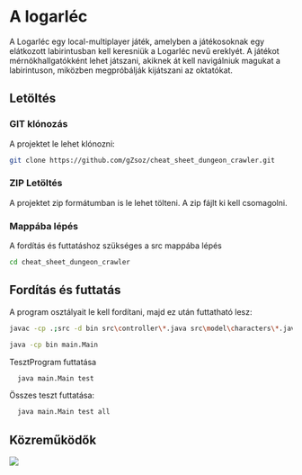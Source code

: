 # A logarléc

A Logarléc egy local-multiplayer játék, amelyben a játékosoknak egy elátkozott labirintusban kell keresniük a Logarléc nevű ereklyét. A játékot mérnökhallgatókként lehet játszani, akiknek át kell navigálniuk magukat a labirintuson, miközben megpróbálják kijátszani az oktatókat.

## Letöltés
### GIT klónozás
A projektet le lehet klónozni:
```bash
git clone https://github.com/gZsoz/cheat_sheet_dungeon_crawler.git
```
### ZIP Letöltés
A projektet zip formátumban is le lehet tölteni. A zip fájlt ki kell csomagolni.

### Mappába lépés
A fordítás és futtatáshoz szükséges a src mappába lépés
```bash
cd cheat_sheet_dungeon_crawler
```

## Fordítás és futtatás
A program osztályait le kell fordítani, majd ez után futtatható lesz:
```bash
javac -cp .;src -d bin src\controller\*.java src\model\characters\*.java src\model\environmentalfactors\*.java src\model\items\*.java src\model\items\decayingitems\*.java src\model\items\numberofusesitems\*.java src\model\items\specialitems\*.java src\model\map\*.java src\model\modelupdate\*.java src\view\utils\*.java src\view\viewcharacters\*.java src\view\viewenvironmentalfactors\*.java src\view\viewitems\*.java src\view\viewitems\viewdecayingitems\*.java src\view\viewitems\viewnumberofusesitems\*.java src\view\viewitems\viewspecialitems\*.java src\view\viewmap\*.java src\main\*.java

java -cp bin main.Main
```
TesztProgram futtatása
```bash
  java main.Main test
```
Összes teszt futtatása:
```bash
  java main.Main test all
  ```

## Közreműködők
<a href="https://github.com/gZsoz/cheat_sheet_dungeon_crawler/graphs/contributors">
  <img src="https://contrib.rocks/image?repo=gZsoz/cheat_sheet_dungeon_crawler" />
</a>
